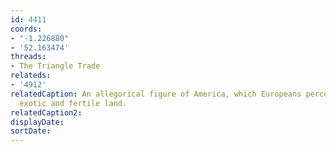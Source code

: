 ```yaml
---
id: 4411
coords:
- "-1.226880"
- '52.163474'
threads:
- The Triangle Trade
relateds:
- '4912'
relatedCaption: An allegorical figure of America, which Europeans perceived as an
  exotic and fertile land.
relatedCaption2: 
displayDate: 
sortDate: 
---
```

